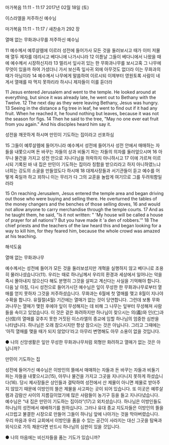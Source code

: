 마가복음 11:11 - 11:17 
2017년 02월 18일 (토)

이스라엘을 저주하신 예수님 



마가복음 11:11 - 11:17 / 새찬송가 292 장


열매 없는 무화과나무를 저주하신 예수님 

11 예수께서 예루살렘에 이르러 성전에 들어가사 모든 것을 둘러보시고 때가 이미 저물매 열두 제자를 데리시고 베다니에 나가시니라 12 이튿날 그들이 베다니에서 나왔을 때에 예수께서 시장하신지라 13 멀리서 잎사귀 있는 한 무화과나무를 보시고혹 그 나무에 무엇이 있을까 하여 가셨더니 가서 보신즉 잎사귀 외에 아무것도 없더라 이는 무화과의 때가 아님이라 14 예수께서 나무에게 말씀하여 이르시되 이제부터 영원토록 사람이 네게서 열매를 따 먹지 못하리라 하시니 제자들이 이를 듣더라 

11 Jesus entered Jerusalem and went to the temple. He looked around at everything, but since it was already late, he went out to Bethany with the Twelve. 12 The next day as they were leaving Bethany, Jesus was hungry. 13 Seeing in the distance a fig tree in leaf, he went to find out if it had any fruit. When he reached it, he found nothing but leaves, because it was not the season for figs. 14 Then he said to the tree, "May no one ever eat fruit from you again." And his disciples heard him say it. 

성전을 깨끗하게 하시며 만민이 기도하는 집이라고 선포하심 

15 그들이 예루살렘에 들어가니라 예수께서 성전에 들어가사 성전 안에서 매매하는 자들을 내쫓으시며 돈 바꾸는 자들의 상과 비둘기 파는 자들의 의자를 둘러엎으시며 16 아무나 물건을 가지고 성전 안으로 지나다님을 허락하지 아니하시고 17 이에 가르쳐 이르시되 기록된 바 내 집은 만민이 기도하는 집이라 칭함을 받으리라고 하지 아니하였느냐 너희는 강도의 소굴을 만들었도다 하시매 18 대제사장들과 서기관들이 듣고 예수를 어떻게 죽일까 하고 꾀하니 이는 무리가 다 그의 교훈을 놀랍게 여기므로 그를 두려워함일러라 

15 On reaching Jerusalem, Jesus entered the temple area and began driving out those who were buying and selling there. He overturned the tables of the money changers and the benches of those selling doves, 16 and would not allow anyone to carry merchandise through the temple courts. 17 And as he taught them, he said, "Is it not written: " 'My house will be called a house of prayer for all nations'? But you have made it 'a den of robbers.'" 18 The chief priests and the teachers of the law heard this and began looking for a way to kill him, for they feared him, because the whole crowd was amazed at his teaching.

해석도움





열매 없는 무화과나무 

예수께서는 성전에 들어가 모든 것을 둘러보셨지만 개혁을 실행하지 않고 베다니로 조용히 물러나셨습니다(11). 우리는 때로 하나님께서 우리의 환경과 세상에서 일어나는 악을 즉시 몰아내지 않으신다 해도 분명히 그것을 살피고 계신다는 사실을 기억해야 합니다. 다음 날 아침, 다시 성전으로 들어가시던 예수님은 잎이 무성한 한 무화과나무로부터 열매를 얻지 못하자 그것을 저주하셨습니다. 무화과는 6월에 첫 열매를 맺고 8월이 지나야 수확을 합니다. 유월절(4월) 기간에는 열매가 없는 것이 당연합니다. 그런데 보통 무화과나무는 열매가 맺힌 후에야 잎이 무성해지는 데 비해 그 나무는 잎부터 무성해져 사람들을 속이고 있었습니다. 이 것은 겉은 화려하지만 하나님이 찾으시는 의(義)와 인(仁)과 신(信)의 열매를 갖추지 못한 거짓된 이스라엘의 종교에 임할 하나님의 엄중한 심판을 나타냅니다. 하나님은 오래 참으시지만 항상 참으시는 것은 아닙니다. 그리고 그때에는 ‘아직 열매를 맺을 때가 되지 않았다’라고 아무리 변명해도 아무 소용이 없을 것입니다. 

● 나의 신앙생활은 잎만 무성한 무화과나무처럼 외형만 화려하고 열매가 없는 것은 아닙니까? 


만민이 기도하는 집 

성전에 들어가신 예수님은 이방인의 뜰에서 매매하는 자들과 돈 바꾸는 자들과 비둘기 파는 자들을 내쫓으시고(15), 아무나 물건을 가지고 그곳을 지나다니지 못하게 하셨습니다(16). 당시 제사장들은 상인들과 결탁하여 성전에서 산 제물이 아니면 제물로 받아주지 않았기 때문에 이방인의 뜰은 제물을 사고파는 곳이 되어 있습니다. 또 이곳은 예루살렘과 감람산 사이의 지름길이었기에 많은 사람들이 농기구 등을 들고 지나다녔습니다. 예수님은 “내 집은 만민이 기도하는 집이라”(17)고 외치셨습니다. 하나님은 이방인들도 하나님의 성전에서 예배하기를 원하십니다. 그러나 유대 종교 지도자들은 이방인의 뜰을 시끄럽고 불결한 시장으로 만들어 그들이 하나님 앞에 나아가는 것을 막아버렸습니다. 우리 마음과 우리 교회에서 이방인을 품을 수 있는 공간이 사라지는 대신 그곳을 탐욕과 외식으로 가득 채운다면 반드시 하나님의 심판이 있을 것입니다. 

● 나의 마음에는 비신자들을 품는 기도가 있습니까?